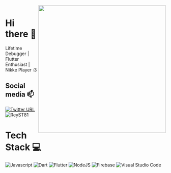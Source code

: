 <img display="float" align="right" width="400" src="https://www.prydwen.gg/static/7ce68d265b64365a600be6766964d672/13677/modernia_full.png">

<h1 align="left">Hi there 👋</h1>

Lifetime Debugger | Flutter Enthusiast | Nikke Player :3

## Social media :mailbox:

[![Twitter URL](https://img.shields.io/badge/LinkedIn-0077B5?style=for-the-badge&logo=linkedin&logoColor=white)](http://www.linkedin.com/in/reyhan-septri-asta)
<img src="https://komarev.com/ghpvc/?username=ReyST81&label=Profile%20views&color=0e75b6&style=flat" alt="ReyST81" />
[](https://wakatime.com/@bdb2fe5c-dd9d-41fc-ad5c-6f961618780e)

# Tech Stack :computer:

![Javascript](https://img.shields.io/badge/JavaScript-F7DF1E?style=for-the-badge&logo=javascript&logoColor=black) ![Dart](https://img.shields.io/badge/dart-%230175C2.svg?style=for-the-badge&logo=dart&logoColor=white) ![Flutter](https://img.shields.io/badge/Flutter-02569B?style=for-the-badge&logo=flutter&logoColor=white) ![NodeJS](https://img.shields.io/badge/Node.js-43853D?style=for-the-badge&logo=node.js&logoColor=white) ![Firebase](https://img.shields.io/badge/Firebase-039BE5?style=for-the-badge&logo=Firebase&logoColor=white) ![Visual Studio Code](https://img.shields.io/badge/Visual%20Studio%20Code-0078d7.svg?style=for-the-badge&logo=visual-studio-code&logoColor=white)

